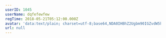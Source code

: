 ```yaml
---
userID: 1045
userName: dqfefewfew
regTime: 2018-05-21T05:12:00.000Z
avatar: 'data:text/plain; charset=utf-8;base64,NDA0IHBhZ2Ugbm90IGZvdW5kCg=='
url: null
---
```



